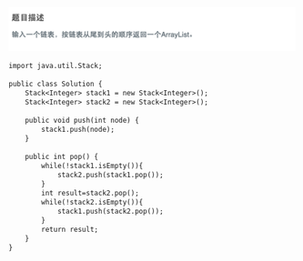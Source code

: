![](https://github.com/ztqer/CodingPractice/blob/master/从尾到头打印链表/从尾到头打印链表.png)
```
import java.util.Stack;
 
public class Solution {
    Stack<Integer> stack1 = new Stack<Integer>();
    Stack<Integer> stack2 = new Stack<Integer>();
     
    public void push(int node) {
        stack1.push(node);
    }
     
    public int pop() {
        while(!stack1.isEmpty()){
            stack2.push(stack1.pop());
        }
        int result=stack2.pop();
        while(!stack2.isEmpty()){
            stack1.push(stack2.pop());
        }
        return result;
    }
}
```
